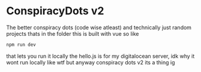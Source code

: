 # ConspiracyDots v2
The better conspiracy dots (code wise atleast)
and technically just random projects thats in the folder
this is built with vue so like
```sh
npm run dev
```
that lets you run it locally
the hello.js is for my digitalocean server, idk why it wont run locally like wtf
but anyway
conspiracy dots v2
its a thing ig
